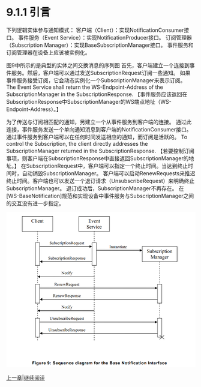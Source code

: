 # 9.1.1 引言

下列逻辑实体参与通知模式：
	客户端（Client）：实现NotificationConsumer接口。
	事件服务（Event Service）：实现NotificationProducer接口。
	订阅管理器（Subscription Manager）：实现BaseSubscriptionManager接口。
事件服务和订阅管理器在设备上应该被实例化。

图9中所示的是典型的实体之间交换消息的序列图
首先，客户端建立一个连接到事件服务。然后，客户端可以通过发送SubscriptionRequest订阅一些通知。
如果事件服务接受订阅，它会动态实例化一个SubscriptionManager来表示订阅。
The Event Service shall return the WS-Endpoint-Address of the SubscriptionManager in the SubscriptionResponse.
【事件服务应该返回在SubscriptionResponse中SubscriptionManager的WS端点地址（WS-Endpoint-Address）。】

为了传送与订阅相匹配的通知，另建立一个从事件服务到客户端的连接。
通过此连接，事件服务发送一个单向通知消息到客户端的NotificationConsumer接口。
通过事件服务到客户端可以在任何时间发送相应的通知，而订阅是活跃的。
To control the Subscription, the client directly addresses the SubscriptionManager returned in the SubscriptionResponse.
【若要控制订阅事项，则客户端在SubscriptionResponse中直接返回SubscriptionManager的地址。】
在SubscriptionRequest中，客户端可以指定一个终止时间。当达到终止时间时，自动销毁SubscriptionManager。
客户端可以启动RenewRequests来推迟终止时间。客户端也可以发送一个退订请求（UnsubscribeRequest）来明确终止SubscriptionManager。
退订成功后，SubscriptionManager不再存在。
在[WS-BaseNotification]规范和实现设备中事件服务与SubscriptionManager之间的交互没有进一步指定。

![图9](images/figure_9.png)

[上一章](09.01.md)|[继续阅读](09.01.02.md)